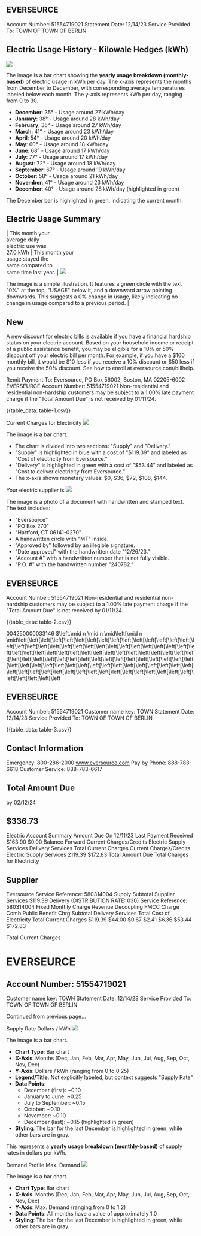 ## EVERSEURCE

Account Number: 51554719021
Statement Date: 12/14/23
Service Provided To:
TOWN OF TOWN OF BERLIN

## Electric Usage History - Kilowale Hedges (kWh)

![](images/img-0.jpeg)

The image is a bar chart showing the **yearly usage breakdown (monthly-based)** of electric usage in kWh per day. The x-axis represents the months from December to December, with corresponding average temperatures labeled below each month. The y-axis represents kWh per day, ranging from 0 to 30.

- **December**: 35° - Usage around 27 kWh/day
- **January**: 38° - Usage around 28 kWh/day
- **February**: 35° - Usage around 27 kWh/day
- **March**: 41° - Usage around 23 kWh/day
- **April**: 54° - Usage around 20 kWh/day
- **May**: 60° - Usage around 18 kWh/day
- **June**: 68° - Usage around 17 kWh/day
- **July**: 77° - Usage around 17 kWh/day
- **August**: 72° - Usage around 18 kWh/day
- **September**: 67° - Usage around 19 kWh/day
- **October**: 58° - Usage around 21 kWh/day
- **November**: 41° - Usage around 23 kWh/day
- **December**: 40° - Usage around 28 kWh/day (highlighted in green)

The December bar is highlighted in green, indicating the current month.

## Electric Usage Summary

| This month your <br> average daily <br> electric use was <br> 27.0 kWh | This month your <br> usage stayed the <br> same compared to <br> same time last year. | ![](images/img-1.jpeg)

The image is a simple illustration. It features a green circle with the text "0%" at the top, "USAGE" below it, and a downward arrow pointing downwards. This suggests a 0% change in usage, likely indicating no change in usage compared to a previous period. |

## New

A new discount for electric bills is available if you have a financial hardship status on your electric account. Based on your household income or receipt of a public assistance benefit, you may be eligible for a $10 \%$ or $50 \%$ discount off your electric bill per month. For example, if you have a $\$ 100$ monthly bill, it would be $\$ 10$ less if you receive a $10 \%$ discount or $\$ 50$ less if you receive the $50 \%$ discount. See how to enroll at eversource.com/billhelp.

Remit Payment To: Eversource, PO Box 56002, Boston, MA 02205-6002
EVERSEURCE
Account Number: 51554719021
Non-residential and residential non-hardship customers may be subject to a $1.00 \%$ late payment charge if the "Total Amount Due" is not received by $01 / 11 / 24$.

{{table_data: table-1.csv}}

Current Charges for Electricity
![](images/img-2.jpeg)

The image is a bar chart.

- The chart is divided into two sections: "Supply" and "Delivery."
- "Supply" is highlighted in blue with a cost of "$119.39" and labeled as "Cost of electricity from Eversource."
- "Delivery" is highlighted in green with a cost of "$53.44" and labeled as "Cost to deliver electricity from Eversource."
- The x-axis shows monetary values: $0, $36, $72, $108, $144.

Your electric supplier is
![](images/img-3.jpeg)

The image is a photo of a document with handwritten and stamped text. The text includes:

- "Eversource"
- "PO Box 270"
- "Hartford, CT 06141-0270"
- A handwritten circle with "MT" inside.
- "Approved by" followed by an illegible signature.
- "Date approved" with the handwritten date "12/26/23."
- "Account #" with a handwritten number that is not fully visible.
- "P.O. #" with the handwritten number "240782."

## EVERSEURCE

Account Number: 51554719021
Non-residential and residential non-hardship customers may be subject to a $1.00 \%$ late payment charge if the "Total Amount Due" is not received by $01 / 11 / 24$.

{{table_data: table-2.csv}}

004250000033146
$\left.\mid n \mid n \mid\left[\mid n \mid\left[\left[\left[\left[\left[\left[\left[\left[\left[\left[\left[\left[\left[\left[\left[\left[\left[\left[\left[\left[\left[\left[\left[\left[\left[\left[\left[\left[\left[\left[\left[\left[\left[\left[\left[\left[\left[\left[\left[\left[\left[\left[\left[\left[\left[\left[\left[\left[\left[\left[\left[\left[\left[\left[\left[\left[\left[\left[\left[\left[\left[\left[\left[\left[\left[\left[\left[\left[\left[\left[\left[\left[\left[\left[\left[\left[\left[\left[\left[\left[\left[\left[\left[\left[\left[\left[\left[\left[\left[\left[\left[\left[\left[\left[\left[\left[\left[\left[\left[\left[\left

## EVERSEURCE

Account Number: 51554719021
Customer name key: TOWN
Statement Date: 12/14/23
Service Provided To:
TOWN OF TOWN OF BERLIN

{{table_data: table-3.csv}}

## Contact Information

Emergency: 800-286-2000
www.eversource.com
Pay by Phone: 888-783-6618
Customer Service: 888-783-6617

## Total Amount Due

by 02/12/24

## $336.73

Electric Account Summary
Amount Due On 12/11/23
Last Payment Received
\$163.90
\$0.00
Balance Forward
Current Charges/Credits
Electric Supply Services
Delivery Services
Total Current Charges
Current Charges/Credits
Electric Supply Services
2119.39
\$172.83
Total Amount Due
Total Charges for Electricity

## Supplier

Eversource
Service Reference: 580314004
Supply
Subtotal Supplier Services
$\$ 119.39$
Delivery
(DISTRIBUTION RATE: 030)
Service Reference: 580314004
Fixed Monthly Charge
Revenue Decoupling
FMCC Charge
Comb Public Benefit Chrg
Subtotal Delivery Services
Total Cost of Electricity
Total Current Charges
$\$ 119.39$
\$44.00
\$0.67
\$2.41
\$6.36
\$53.44
\$172.83

Total Current Charges

# EVERSEURCE 

## Account Number: 51554719021

Customer name key: TOWN
Statement Date: $12 / 14 / 23$
Service Provided To:
TOWN OF TOWN OF BERLIN

Continued from previous page...

Supply Rate
Dollars / kWh
![](images/img-4.jpeg)

The image is a bar chart.

- **Chart Type**: Bar chart
- **X-Axis**: Months (Dec, Jan, Feb, Mar, Apr, May, Jun, Jul, Aug, Sep, Oct, Nov, Dec)
- **Y-Axis**: Dollars / kWh (ranging from 0 to 0.25)
- **Legend/Title**: Not explicitly labeled, but context suggests "Supply Rate"
- **Data Points**:
  - December (first): ~0.10
  - January to June: ~0.25
  - July to September: ~0.15
  - October: ~0.10
  - November: ~0.10
  - December (last): ~0.15 (highlighted in green)
- **Styling**: The bar for the last December is highlighted in green, while other bars are in gray.

This represents a **yearly usage breakdown (monthly-based)** of supply rates in dollars per kWh.

Demand Profile
Max. Demand
![](images/img-5.jpeg)

The image is a bar chart.

- **Chart Type**: Bar chart
- **X-Axis**: Months (Dec, Jan, Feb, Mar, Apr, May, Jun, Jul, Aug, Sep, Oct, Nov, Dec)
- **Y-Axis**: Max. Demand (ranging from 0 to 1.2)
- **Data Points**: All months have a value of approximately 1.0
- **Styling**: The bar for the last December is highlighted in green, while other bars are in gray.
